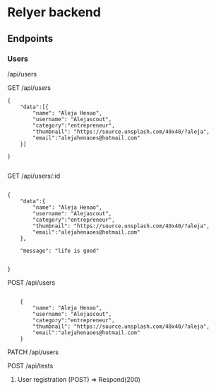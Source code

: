 
# Relyer backend

## Endpoints
### Users

/api/users

GET /api/users
```
{
    "data":[{
        "name": "Aleja Henao",
        "username": "Alejascout",
        "category":"entrepreneur",
        "thumbnail": "https://source.unsplash.com/40x40/?aleja",
        "email":"alejahenaoes@hotmail.com"
    }]

}


```
GET /api/users/:id


```

{
    "data":{
        "name": "Aleja Henao",
        "username": "Alejascout",
        "category":"entrepreneur",
        "thumbnail": "https://source.unsplash.com/40x40/?aleja",
        "email":"alejahenaoes@hotmail.com"
    },

    "message": "life is good"


}

```


POST /api/users

```

    {
        "name": "Aleja Henao",
        "username": "Alejascout",
        "category":"entrepreneur",
        "thumbnail": "https://source.unsplash.com/40x40/?aleja",
        "email":"alejahenaoes@hotmail.com"
    }

```




PATCH /api/users



POST /api/tests



1. User registration (POST) => Respond(200) 